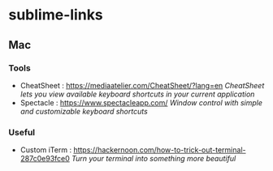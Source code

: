 # sublime-links

## Mac
### Tools
- CheatSheet : https://mediaatelier.com/CheatSheet/?lang=en
*CheatSheet lets you view available keyboard shortcuts in your current application*
- Spectacle : https://www.spectacleapp.com/
*Window control with simple and customizable keyboard shortcuts*

### Useful 
- Custom iTerm : https://hackernoon.com/how-to-trick-out-terminal-287c0e93fce0
*Turn your terminal into something more beautiful*
